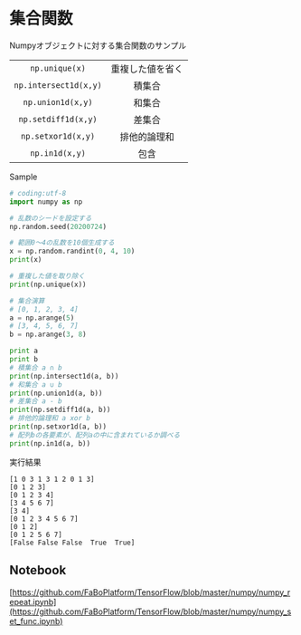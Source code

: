 # 集合関数

Numpyオブジェクトに対する集合関数のサンプル

|||
|:-:|:-:|
|`np.unique(x)`|重複した値を省く|
|`np.intersect1d(x,y)`|積集合|
|`np.union1d(x,y)`|和集合|
|`np.setdiff1d(x,y)`|差集合|
|`np.setxor1d(x,y)`|排他的論理和|
|`np.in1d(x,y)`|包含|

Sample

```python
# coding:utf-8
import numpy as np

# 乱数のシードを設定する
np.random.seed(20200724)

# 範囲0〜4の乱数を10個生成する
x = np.random.randint(0, 4, 10)
print(x)

# 重複した値を取り除く
print(np.unique(x))

# 集合演算
# [0, 1, 2, 3, 4]
a = np.arange(5)
# [3, 4, 5, 6, 7]
b = np.arange(3, 8)

print a
print b
# 積集合 a ∩ b
print(np.intersect1d(a, b))
# 和集合 a ∪ b
print(np.union1d(a, b))
# 差集合 a - b
print(np.setdiff1d(a, b))
# 排他的論理和 a xor b
print(np.setxor1d(a, b))
# 配列bの各要素が、配列aの中に含まれているか調べる
print(np.in1d(a, b))
```

実行結果

```
[1 0 3 1 3 1 2 0 1 3]
[0 1 2 3]
[0 1 2 3 4]
[3 4 5 6 7]
[3 4]
[0 1 2 3 4 5 6 7]
[0 1 2]
[0 1 2 5 6 7]
[False False False  True  True]
```

## Notebook

[https://github.com/FaBoPlatform/TensorFlow/blob/master/numpy/numpy_repeat.ipynb](https://github.com/FaBoPlatform/TensorFlow/blob/master/numpy/numpy_set_func.ipynb)
